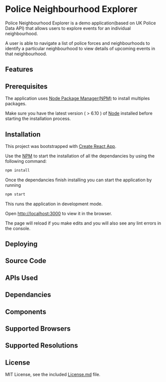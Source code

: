 #  Police Neighbourhood Explorer

Police Neighbourhood Explorer is a demo application(based on UK Police Data API) that allows users to explore events for an individual neighbourhood. 

A user is able to navigate a list of police forces and neighbourhoods to identify a particular neighbourhood to view details of upcoming events in that neighbourhood.

## Features

## Prerequisites
The application uses [Node Package Manager(NPM)](https://www.npmjs.com/) to install multiples packages.

Make sure you have the latest version ( > 6.10 ) of [Node](https://nodejs.org/) installed before starting the installation process.

## Installation
This project was bootstrapped with [Create React App](https://github.com/facebook/create-react-app).

Use the [NPM](https://www.npmjs.com/) to start the installation of all the dependancies by using the following command:

```bash
npm install
```
Once the dependancies finish installing you can start the application by running
```bash
npm start
```
This runs the application in development mode.

Open [http://localhost:3000](http://localhost:3000) to view it in the browser.

The page will reload if you make edits and you will also see any lint errors in the console.

## Deploying

## Source Code

## APIs Used

## Dependancies 

## Components

## Supported Browsers

## Supported Resolutions


## License
MIT License, see the included [License.md](https://github.com/abhishekm86/police-neigbourhood-explorer/blob/master/License.md) file.